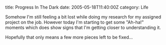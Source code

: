 title: Progress In The Dark
date: 2005-05-18T11:40:00Z
category: Life

Somehow I'm still feeling a bit lost while doing my research for my assigned project on the job. However today I'm starting to get some "Ah-ha!" moments which does show signs that I'm getting closer to understanding it.

Hopefully that only means a few more pieces left to be fixed…
